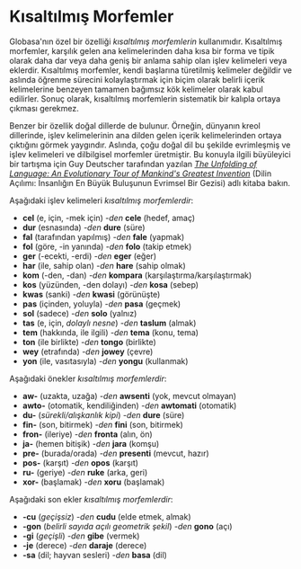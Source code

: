 <h1>Kısaltılmış Morfemler</h1>
<p>
</p>
<p>Globasa'nın özel bir özelliği <em>kısaltılmış morfemlerin</em> kullanımıdır. Kısaltılmış morfemler, karşılık gelen
	ana kelimelerinden daha kısa bir forma ve tipik olarak daha dar veya daha geniş bir anlama sahip olan işlev
	kelimeleri veya eklerdir. Kısaltılmış morfemler, kendi başlarına türetilmiş kelimeler değildir ve aslında öğrenme
	sürecini kolaylaştırmak için biçim olarak belirli içerik kelimelerine benzeyen tamamen bağımsız kök kelimeler olarak
	kabul edilirler. Sonuç olarak, kısaltılmış morfemlerin sistematik bir kalıpla ortaya çıkması gerekmez.</p>
<p>Benzer bir özellik doğal dillerde de bulunur. Örneğin, dünyanın kreol dillerinde, işlev kelimelerinin ana dilden
	gelen içerik kelimelerinden ortaya çıktığını görmek yaygındır. Aslında, çoğu doğal dil bu şekilde evrimleşmiş ve
	işlev kelimeleri ve dilbilgisel morfemler üretmiştir. Bu konuyla ilgili büyüleyici bir tartışma için Guy Deutscher
	tarafından yazılan <a
		href="https://www.amazon.com/Unfolding-Language-Evolutionary-Mankinds-Invention/dp/0805080120/ref=sr_1_1"><em>The
			Unfolding of Language: An Evolutionary Tour of Mankind's Greatest Invention</em></a> (Dilin Açılımı:
	İnsanlığın En Büyük Buluşunun Evrimsel Bir Gezisi) adlı kitaba bakın.</p>
<p>Aşağıdaki işlev kelimeleri <em>kısaltılmış morfemlerdir</em>:</p>
<ul>
	<li><strong>cel</strong> (e, için, -mek için) <em>-den</em> <strong>cele</strong> (hedef, amaç)</li>
	<li><strong>dur</strong> (esnasında) <em>-den</em> <strong>dure</strong> (süre)</li>
	<li><strong>fal</strong> (tarafından yapılmış) <em>-den</em> <strong>fale</strong> (yapmak)</li>
	<li><strong>fol</strong> (göre, -in yanında) <em>-den</em> <strong>folo</strong> (takip etmek)</li>
	<li><strong>ger</strong> (-ecekti, -erdi) <em>-den</em> <strong>eger</strong> (eğer)</li>
	<li><strong>har</strong> (ile, sahip olan) <em>-den</em> <strong>hare</strong> (sahip olmak)</li>
	<li><strong>kom</strong> (-den, -dan) <em>-den</em> <strong>kompara</strong> (karşılaştırma/karşılaştırmak)</li>
	<li><strong>kos</strong> (yüzünden, -den dolayı) <em>-den</em> <strong>kosa</strong> (sebep)</li>
	<li><strong>kwas</strong> (sanki) <em>-den</em> <strong>kwasi</strong> (görünüşte)</li>
	<li><strong>pas</strong> (içinden, yoluyla) <em>-den</em> <strong>pasa</strong> (geçmek)</li>
	<li><strong>sol</strong> (sadece) <em>-den</em> <strong>solo</strong> (yalnız)</li>
	<li><strong>tas</strong> (e, için, <em>dolaylı nesne</em>) <em>-den</em> <strong>taslum</strong> (almak)</li>
	<li><strong>tem</strong> (hakkında, ile ilgili) <em>-den</em> <strong>tema</strong> (konu, tema)</li>
	<li><strong>ton</strong> (ile birlikte) <em>-den</em> <strong>tongo</strong> (birlikte)</li>
	<li><strong>wey</strong> (etrafında) <em>-den</em> <strong>jowey</strong> (çevre)</li>
	<li><strong>yon</strong> (ile, vasıtasıyla) <em>-den</em> <strong>yongu</strong> (kullanmak)</li>
</ul>
<p>Aşağıdaki önekler <em>kısaltılmış morfemlerdir</em>:</p>
<ul>
	<li><strong>aw-</strong> (uzakta, uzağa) <em>-den</em> <strong>awsenti</strong> (yok, mevcut olmayan)</li>
	<li><strong>awto-</strong> (otomatik, kendiliğinden) <em>-den</em> <strong>awtomati</strong> (otomatik)</li>
	<li><strong>du-</strong> (<em>sürekli/alışkanlık kipi</em>) <em>-den</em> <strong>dure</strong> (süre)</li>
	<li><strong>fin-</strong> (son, bitirmek) <em>-den</em> <strong>fini</strong> (son, bitirmek)</li>
	<li><strong>fron-</strong> (ileriye) <em>-den</em> <strong>fronta</strong> (alın, ön)</li>
	<li><strong>ja-</strong> (hemen bitişik) <em>-den</em> <strong>jara</strong> (komşu)</li>
	<li><strong>pre-</strong> (burada/orada) <em>-den</em> <strong>presenti</strong> (mevcut, hazır)</li>
	<li><strong>pos-</strong> (karşıt) <em>-den</em> <strong>opos</strong> (karşıt)</li>
	<li><strong>ru-</strong> (geriye) <em>-den</em> <strong>ruke</strong> (arka, geri)</li>
	<li><strong>xor-</strong> (başlamak) <em>-den</em> <strong>xoru</strong> (başlamak)</li>
</ul>
<p>Aşağıdaki son ekler <em>kısaltılmış morfemlerdir</em>:</p>
<ul>
	<li><strong>-cu</strong> (<em>geçişsiz</em>) <em>-den</em> <strong>cudu</strong> (elde etmek, almak)</li>
	<li><strong>-gon</strong> (<em>belirli sayıda açılı geometrik şekil</em>) <em>-den</em> <strong>gono</strong> (açı)
	</li>
	<li><strong>-gi</strong> (<em>geçişli</em>) <em>-den</em> <strong>gibe</strong> (vermek)</li>
	<li><strong>-je</strong> (derece) <em>-den</em> <strong>daraje</strong> (derece)</li>
	<li><strong>-sa</strong> (dil; hayvan sesleri) <em>-den</em> <strong>basa</strong> (dil)</li>
</ul>
<p></p>
